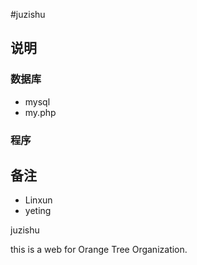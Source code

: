 #juzishu
## 说明
### 数据库
* mysql
* my.php

### 程序

## 备注
- Linxun
- yeting

juzishu


this is a web for Orange Tree Organization.


